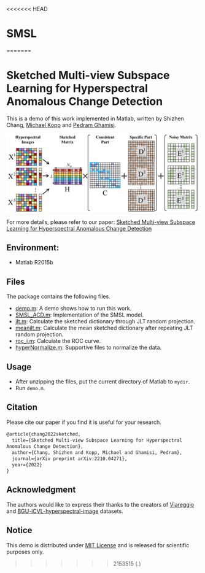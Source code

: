 <<<<<<< HEAD
# SMSL
=======
# Sketched Multi-view Subspace Learning for Hyperspectral Anomalous Change Detection

This is a demo of this work implemented in Matlab, written by Shizhen Chang, [Michael Kopp](https://github.com/mkk20) and [Pedram Ghamisi](https://www.pedram-ghamisi.com/).

![](figure/flowchart.png)

For more details, please refer to our paper: [Sketched Multi-view Subspace Learning for Hyperspectral Anomalous Change Detection](https://arxiv.org/abs/2210.04271)

## Environment:
* Matlab R2015b

## Files
The package contains the following files.
* [demo.m](demo.m): A demo shows how to run this work.
* [SMSL_ACD.m](SMSL_ACD.m): Implementation of the SMSL model.
* [jlt.m](jlt.m): Calculate the sketched dictionary through JLT random projection.
* [meanjlt.m](meanjlt.m): Calculate the mean sketched dictionary after repeating JLT random projection.
* [roc_i.m](roc_i.m): Calculate the ROC curve.
* [hyperNormalize.m](hyperNormalize.m): Supportive files to normalize the data.

## Usage
* After unzipping the files, put the current directory of Matlab to `mydir`.
* Run `demo.m`.
## Citation
Please cite our paper if you find it is useful for your research.
```
@article{chang2022sketched,
  title={Sketched Multi-view Subspace Learning for Hyperspectral Anomalous Change Detection},
  author={Chang, Shizhen and Kopp, Michael and Ghamisi, Pedram},
  journal={arXiv preprint arXiv:2210.04271},
  year={2022}
}

```

## Acknowledgment
The authors would like to express their thanks to the creators of [Viareggio](https://ieeexplore.ieee.org/document/7430258) and [BGU-iCVL-hyperspectral-image](https://icvl.cs.bgu.ac.il/hyperspectral/) datasets.

## Notice
This demo is distributed under [MIT License](LICENSE) and is released for scientific purposes only.
>>>>>>> 2153515 (.)
